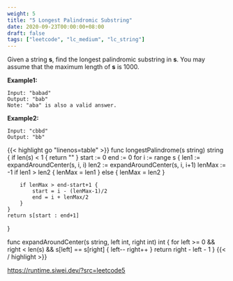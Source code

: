 ```yaml
---
weight: 5
title: "5 Longest Palindromic Substring"
date: 2020-09-23T00:00:00+08:00
draft: false
tags: ["leetcode", "lc_medium", "lc_string"]
---
```


Given a string **s**, find the longest palindromic substring in **s**. You may assume that the maximum length of **s** is 1000.

**Example1:**
```
Input: "babad"
Output: "bab"
Note: "aba" is also a valid answer.
```
**Example2:**
```
Input: "cbbd"
Output: "bb"
```

<div class="tabs"></div>
<div class="tab-content">
<div id="golang" class="lang">
{{< highlight go "linenos=table" >}}
func longestPalindrome(s string) string {
    if len(s) < 1 {
        return ""
    }
    start := 0
    end := 0
    for i := range s {
        len1 := expandAroundCenter(s, i, i)
        len2 := expandAroundCenter(s, i, i+1)
        lenMax := -1
        if len1 > len2 {
            lenMax = len1
        } else {
            lenMax = len2
        }

        if lenMax > end-start+1 {
            start = i - (lenMax-1)/2
            end = i + lenMax/2
        }
    }
    return s[start : end+1]
}

func expandAroundCenter(s string, left int, right int) int {
    for left >= 0 && right < len(s) && s[left] == s[right] {
        left--
        right++
    }
    return right - left - 1
}
{{< / highlight >}}
</div>
<div id="runtime" class="lang">
    <div class="code-link">
        <a href="https://runtime.siwei.dev/?src=leetcode5" target="_blank">https://runtime.siwei.dev/?src=leetcode5</a>
    </div>
</div>
</div>
